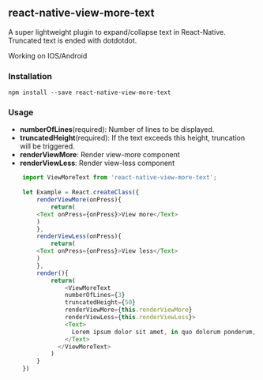 ## react-native-view-more-text

A super lightweight plugin to expand/collapse text in React-Native. Truncated text is ended with dotdotdot.

Working on IOS/Android

### Installation

```
npm install --save react-native-view-more-text 

```

### Usage

- **numberOfLines**(required): Number of lines to be displayed.
- **truncatedHeight**(required): If the text exceeds this height, truncation will be triggered.
- **renderViewMore**: Render view-more component 
- **renderViewLess**: Render view-less component 

```javascript
	import ViewMoreText from 'react-native-view-more-text';
	
	let Example = React.createClass({
		renderViewMore(onPress){
			return(
      	<Text onPress={onPress}>View more</Text>
    	)
		},
		renderViewLess(onPress){
			return(
      	<Text onPress={onPress}>View less</Text>
    	)
		},
		render(){
			return(
				<ViewMoreText
			    numberOfLines={3}
			    truncatedHeight={50}
			    renderViewMore={this.renderViewMore}
			    renderViewLess={this.renderViewLess}>
			    <Text>
			      Lorem ipsum dolor sit amet, in quo dolorum ponderum, nam veri molestie constituto eu. Eum enim tantas sadipscing ne, ut omnes malorum nostrum cum. Errem populo qui ne, ea ipsum antiopam definitionem eos.
			    </Text>
			  </ViewMoreText>
			)
		}
	})

```